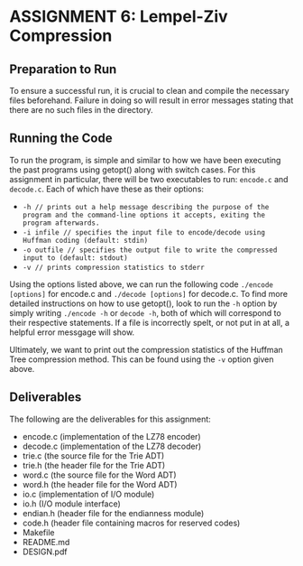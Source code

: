 ASSIGNMENT 6: Lempel-Ziv Compression
=================================================================

Preparation to Run
------------------
To ensure a successful run, it is crucial to clean and compile the necessary files beforehand. Failure in doing so will result in error messages stating that there are no such files in the directory. 

Running the Code
-------------------
To run the program, is simple and similar to how we have been executing the past programs using getopt() along with switch cases. For this assignment in particular, there will be two executables to run: `encode.c` and `decode.c`. Each of which have these as their options:

   * `-h // prints out a help message describing the purpose of the program and the command-line options it accepts, exiting the program afterwards.`
   * `-i infile // specifies the input file to encode/decode using Huffman coding (default: stdin)`
   * `-o outfile // specifies the output file to write the compressed input to (default: stdout)`
   * `-v // prints compression statistics to stderr`
   
Using the options listed above, we can run the following code `./encode [options]` for encode.c and `./decode [options]` for decode.c. To find more detailed instructions on how to use getopt(), look to run the `-h` option by simply writing `./encode -h` or `decode -h`, both of which will correspond to their respective statements. If a file is incorrectly spelt, or not put in at all, a helpful error messgage will show.

Ultimately, we want to print out the compression statistics of the Huffman Tree compression method. This can be found using the `-v` option given above.

Deliverables
----------------------
The following are the deliverables for this assignment:
   * encode.c (implementation of the LZ78 encoder)
   * decode.c (implementation of the LZ78 decoder)
   * trie.c (the source file for the Trie ADT)
   * trie.h (the header file for the Trie ADT)
   * word.c (the source file for the Word ADT)
   * word.h (the header file for the Word ADT)
   * io.c (implementation of I/O module)
   * io.h (I/O module interface)
   * endian.h (header file for the endianness module)
   * code.h (header file containing macros for reserved codes)
   * Makefile
   * README.md
   * DESIGN.pdf

